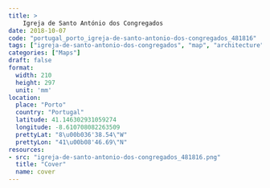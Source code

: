 ```yaml
---
title: > 
    Igreja de Santo António dos Congregados
date: 2018-10-07
code: "portugal_porto_igreja-de-santo-antonio-dos-congregados_481816"
tags: ["igreja-de-santo-antonio-dos-congregados", "map", "architecture", "buildings", "Porto", "Portugal"]
categories: ["Maps"]
draft: false
format:
  width: 210
  height: 297
  unit: 'mm'
location:
  place: "Porto"
  country: "Portugal"
  latitude: 41.146302931059274
  longitude: -8.610708082263509
  prettyLat: "8\u00b036'38.54\"W"
  prettyLon: "41\u00b08'46.69\"N"
resources:
- src: "igreja-de-santo-antonio-dos-congregados_481816.png"
  title: "Cover"
  name: cover
---
```

